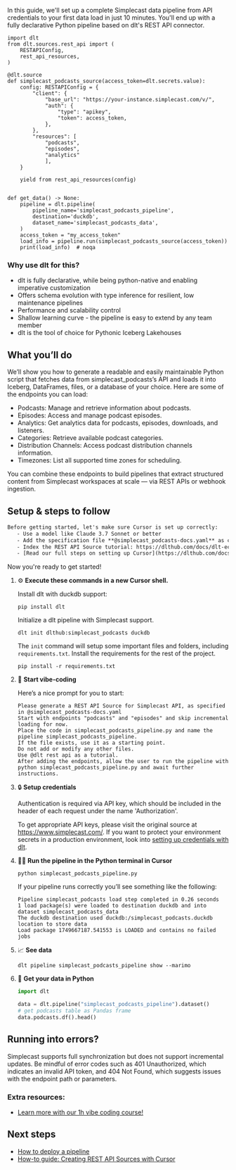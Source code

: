 In this guide, we'll set up a complete Simplecast data pipeline from API credentials to your first data load in just 10 minutes. You'll end up with a fully declarative Python pipeline based on dlt's REST API connector.

```python-outcome
import dlt
from dlt.sources.rest_api import (
    RESTAPIConfig,
    rest_api_resources,
)

@dlt.source
def simplecast_podcasts_source(access_token=dlt.secrets.value):
    config: RESTAPIConfig = {
        "client": {
            "base_url": "https://your-instance.simplecast.com/v/",
            "auth": {
                "type": "apikey",
                "token": access_token,
            },
        },
        "resources": [
            "podcasts",
            "episodes",
            "analytics"
            ],
    }

    yield from rest_api_resources(config)


def get_data() -> None:
    pipeline = dlt.pipeline(
        pipeline_name='simplecast_podcasts_pipeline',
        destination='duckdb',
        dataset_name='simplecast_podcasts_data', 
    )
    access_token = "my_access_token"
    load_info = pipeline.run(simplecast_podcasts_source(access_token))
    print(load_info)  # noqa
```

### Why use dlt for this?

- dlt is fully declarative, while being python-native and enabling imperative customization
- Offers schema evolution with type inference for resilient, low maintenance pipelines
- Performance and scalability control
- Shallow learning curve - the pipeline is easy to extend by any team member
- dlt is the tool of choice for Pythonic Iceberg Lakehouses

## What you’ll do

We’ll show you how to generate a readable and easily maintainable Python script that fetches data from simplecast_podcasts’s API and loads it into Iceberg, DataFrames, files, or a database of your choice. Here are some of the endpoints you can load:

- Podcasts: Manage and retrieve information about podcasts.
- Episodes: Access and manage podcast episodes.
- Analytics: Get analytics data for podcasts, episodes, downloads, and listeners.
- Categories: Retrieve available podcast categories.
- Distribution Channels: Access podcast distribution channels information.
- Timezones: List all supported time zones for scheduling.

You can combine these endpoints to build pipelines that extract structured content from Simplecast workspaces at scale — via REST APIs or webhook ingestion.

## Setup & steps to follow

```default
Before getting started, let's make sure Cursor is set up correctly:
   - Use a model like Claude 3.7 Sonnet or better
   - Add the specification file **@simplecast_podcasts-docs.yaml** as context
   - Index the REST API Source tutorial: https://dlthub.com/docs/dlt-ecosystem/verified-sources/rest_api/ and add it to context as **@dlt rest api**
   - [Read our full steps on setting up Cursor](https://dlthub.com/docs/dlt-ecosystem/llm-tooling/cursor-restapi#23-configuring-cursor-with-documentation)
```

Now you're ready to get started! 

1. ⚙️ **Execute these commands in a new Cursor shell.**
    
    Install dlt with duckdb support:
    ```shell
    pip install dlt
    ```

    Initialize a dlt pipeline with Simplecast support.
    ```shell
    dlt init dlthub:simplecast_podcasts duckdb
    ```

    The `init` command will setup some important files and folders, including `requirements.txt`. Install the requirements for the rest of the project.
    ```shell
    pip install -r requirements.txt
    ```
    
2. 🤠 **Start vibe-coding**
    
    Here’s a nice prompt for you to start: 
    
    ```prompt
    Please generate a REST API Source for Simplecast API, as specified in @simplecast_podcasts-docs.yaml 
    Start with endpoints "podcasts" and "episodes" and skip incremental loading for now. 
    Place the code in simplecast_podcasts_pipeline.py and name the pipeline simplecast_podcasts_pipeline. 
    If the file exists, use it as a starting point. 
    Do not add or modify any other files. 
    Use @dlt rest api as a tutorial. 
    After adding the endpoints, allow the user to run the pipeline with python simplecast_podcasts_pipeline.py and await further instructions.
    ```

    
3. 🔒 **Setup credentials** 
    
    Authentication is required via API key, which should be included in the header of each request under the name 'Authorization'.
    
    To get appropriate API keys, please visit the original source at https://www.simplecast.com/.
    If you want to protect your environment secrets in a production environment, look into [setting up credentials with dlt](https://dlthub.com/docs/walkthroughs/add_credentials).
    
4. 🏃‍♀️ **Run the pipeline in the Python terminal in Cursor**
    
    ```shell
    python simplecast_podcasts_pipeline.py
    ```
    
    If your pipeline runs correctly you’ll see something like the following:
    
    ```shell
    Pipeline simplecast_podcasts load step completed in 0.26 seconds
    1 load package(s) were loaded to destination duckdb and into dataset simplecast_podcasts_data
    The duckdb destination used duckdb:/simplecast_podcasts.duckdb location to store data
    Load package 1749667187.541553 is LOADED and contains no failed jobs
    ```
    
5. 📈 **See data**
    
    ```shell
    dlt pipeline simplecast_podcasts_pipeline show --marimo
    ```
    
6. 🐍 **Get your data in Python**
    
    ```python
    import dlt

   data = dlt.pipeline("simplecast_podcasts_pipeline").dataset()
   # get podcasts table as Pandas frame
   data.podcasts.df().head()
    ```

## Running into errors?

Simplecast supports full synchronization but does not support incremental updates. Be mindful of error codes such as 401 Unauthorized, which indicates an invalid API token, and 404 Not Found, which suggests issues with the endpoint path or parameters.

### Extra resources:

- [Learn more with our 1h vibe coding course!](https://www.youtube.com/watch?v=GGid70rnJuM)

## Next steps

- [How to deploy a pipeline](https://dlthub.com/docs/walkthroughs/deploy-a-pipeline)
- [How-to guide: Creating REST API Sources with Cursor](https://dlthub.com/docs/dlt-ecosystem/llm-tooling/cursor-restapi)